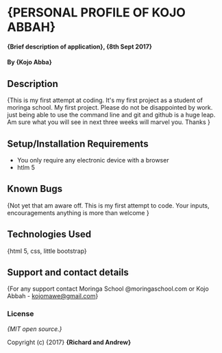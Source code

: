 # {PERSONAL PROFILE OF KOJO ABBAH}

#### {Brief description of application}, {8th Sept 2017}

#### By **{Kojo Abba}**

## Description

{This is my first attempt at coding. It's my first project as a student of moringa school. My first project. Please do not be disappointed by work. just being able to use the command line and git and github is a huge leap. Am sure what you will see in next three weeks will marvel you. Thanks }

## Setup/Installation Requirements

* You only require any electronic device with a browser
* htlm 5


## Known Bugs

{Not yet that am aware off. This is my first attempt to code. Your inputs, encouragements anything is more than welcome }

## Technologies Used

{html 5, css, little bootstrap}

## Support and contact details

{For any support contact Moringa School @moringaschool.com or Kojo Abbah - kojomawe@gmail.com}

### License

*{MIT open source.}*

Copyright (c) {2017} **{Richard and Andrew}**
